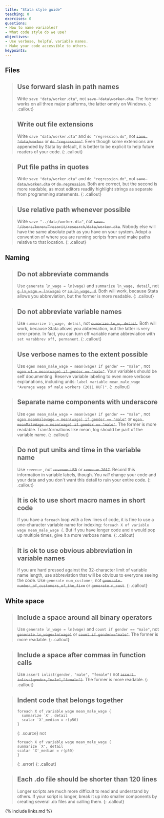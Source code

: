```yaml
---
title: "Stata style guide"
teaching: 0
exercises: 0
questions:
- How to name variables?
- What code style do we use?
objectives:
- Use verbose, helpful variable names.
- Make your code accessible to others.
keypoints:
---
```


## Files

> ## Use forward slash in path names
> Write `save "data/worker.dta"`, not ~~`save "data\worker.dta`~~. The former works on all three major platforms, the latter omnly on Windows.
{: .callout}

> ## Write out file extensions
> Write `save "data/worker.dta"` and `do "regression.do"`, not ~~`save "data/worker`~~ or ~~`do "regression"`~~. Even though some extensions are appended by Stata by default, it is better to be explicit to help future readers of your code.
{: .callout}

> ## Put file paths in quotes
> Write `save "data/worker.dta"` and `do "regression.do"`, not ~~`save data/worker.dta`~~ or ~~`do regression`~~. Both are correct, but the second is more readable, as most editors readily highlight strings as separate from programming statements.
{: .callout}

> ## Use relative path whenever possible
> Write `save "../data/worker.dta"`, not ~~`save "/Users/koren/Tresorit/research/data/worker.dta`~~. Nobody else will have the same absolute path as you have on your system. Adopt a convention of where you are running scripts from and make paths relative to that location.
{: .callout}

## Naming

> ## Do not abbreviate commands
> Use `generate ln_wage = ln(wage)` and `summarize ln_wage, detail`, not ~~`g ln_wage = ln(wage)`~~ or ~~`su ln_wage, d`~~. Both will work, because Stata allows you abbreviation, but the former is more readable.
{: .callout}

> ## Do not abbreviate variable names
> Use `summarize ln_wage, detail`, not ~~`sumarize ln_w, detail`~~. Both will work, because Stata allows you abbreviation, but the latter is very error prone. In fact, you can turn off variable name abbreviation with `set varabbrev off, permanent`.
{: .callout}

> ## Use verbose names to the extent possible
> Use `egen mean_male_wage = mean(wage) if gender == "male"` , not ~~`egen w1 = mean(wage) if gender == "male"`~~. Your variables should be self documenting. Reserve variable labeling to even more verbose explanations, including units: `label variable mean_male_wage "Average wage of male workers (2011 HUF)"`.
{: .callout}

> ## Separate name components with underscore
> Use `egen mean_male_wage = mean(wage) if gender == "male"` , not ~~`egen meanmalewage = mean(wage) if gender == "male"`~~ or ~~`egen meanMaleWage = mean(wage) if gender == "male"`~~. The former is more readable. Transformations like mean, log should be part of the variable name. 
{: .callout}

> ## Do not put units and time in the variable name
> Use `revenue` , not ~~`revenue_USD`~~ or ~~`revenue_2017`~~. Record this information in variable labels, though. You *will* change your code and your data and you don't want this detail to ruin your entire code.
{: .callout}

> ## It is ok to use short macro names in short code
> If you have a `foreach` loop with a few lines of code, it is fine to use a one-character variable name for indexing: `foreach X of variable wage mean_male_wage {`. But if you have longer code and `X` would pop up multiple times, give it a more verbose name. 
{: .callout}

> ## It is ok to use obvious abbreviation in variable names
> If you are hard pressed against the 32-character limit of variable name length, use abbreviation that will be obvious to everyone seeing the code. Use `generate num_customer`, not ~~`generate number_of_customers_of_the_firm`~~ or ~~`generate n_cust`~~.
{: .callout}

## White space

> ## Include a space around all binary operators
> Use `generate ln_wage = ln(wage)` and `count if gender == "male"`, not ~~`generate ln_wage=ln(wage)`~~ or ~~`count if gender=="male"`~~. The former is more readable.
{: .callout}

> ## Include a space after commas in function calls
> Use `assert inlist(gender, "male", "female")` not ~~`assert inlist(gender,"male","female")`~~. The former is more readable.
{: .callout}

> ## Indent code that belongs together
> ```
> foreach X of variable wage mean_male_wage {
>	summarize `X', detail	
>	scalar `X'_median = r(p50)
> }
> ```
> {: .source}
> not
> ```
> foreach X of variable wage mean_male_wage {
> summarize `X', detail	
> scalar `X'_median = r(p50)
> }
> ```
> {: .error}
{: .callout}

> ## Each .do file should be shorter than 120 lines
> Longer scripts are much more difficult to read and understand by others. If your script is longer, break it up into smaller components by creating several .do files and calling them.
{: .callout}

{% include links.md %}

